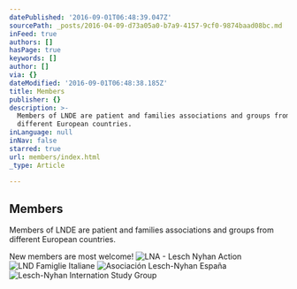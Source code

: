 ```yaml
---
datePublished: '2016-09-01T06:48:39.047Z'
sourcePath: _posts/2016-04-09-d73a05a0-b7a9-4157-9cf0-9874baad08bc.md
inFeed: true
authors: []
hasPage: true
keywords: []
author: []
via: {}
dateModified: '2016-09-01T06:48:38.185Z'
title: Members
publisher: {}
description: >-
  Members of LNDE are patient and families associations and groups from
  different European countries.
inLanguage: null
inNav: false
starred: true
url: members/index.html
_type: Article

---
```

## Members

Members of LNDE are patient and families associations and groups from different European countries.

New members are most welcome!
![LNA - Lesch Nyhan Action](https://s3-us-west-2.amazonaws.com/the-grid-img/p/a45e50330360ead5b5f2db508f6e165e2e49717b.png)
![LND Famiglie Italiane](https://s3-us-west-2.amazonaws.com/the-grid-img/p/0cac9e6250f9f6288cc6db46b676ceee7914f8cb.png)
![Asociación Lesch-Nyhan España](https://s3-us-west-2.amazonaws.com/the-grid-img/p/90e8452e361fb352bb8f01f091b191c05e356416.png)
![Lesch-Nyhan Internation Study Group](https://s3-us-west-2.amazonaws.com/the-grid-img/p/28baf0d02b2faf44ed0515d746a1a53506844dec.png)